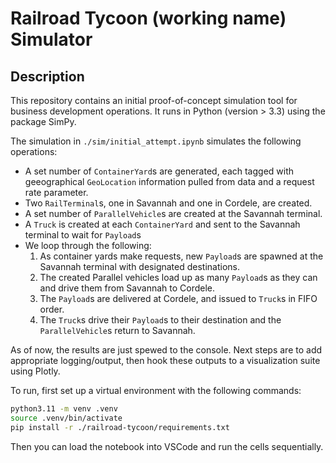 # Railroad Tycoon (working name) Simulator

## Description
This repository contains an initial proof-of-concept simulation tool for business development operations.  It runs in Python (version > 3.3) using the package SimPy.

The simulation in `./sim/initial_attempt.ipynb` simulates the following operations:

* A set number of `ContainerYard`s are generated, each tagged with geeographical `GeoLocation` information pulled from data and a request rate parameter.
* Two `RailTerminal`s, one in Savannah and one in Cordele, are created.
* A set number of `ParallelVehicle`s are created at the Savannah terminal.
* A `Truck` is created at each `ContainerYard` and sent to the Savannah terminal to wait for `Payload`s
* We loop through the following:
    1. As container yards make requests, new `Payload`s are spawned at the Savannah terminal with designated destinations.
    2. The created Parallel vehicles load up as many `Payload`s as they can and drive them from Savannah to Cordele.
    3. The `Payload`s are delivered at Cordele, and issued to `Truck`s in FIFO order.
    4. The `Truck`s drive their `Payload`s to their destination and the `ParallelVehicle`s return to Savannah.

As of now, the results are just spewed to the console.  Next steps are to add appropriate logging/output, then hook these outputs to a visualization suite using Plotly.

To run, first set up a virtual environment with the following commands:

```bash
python3.11 -m venv .venv
source .venv/bin/activate
pip install -r ./railroad-tycoon/requirements.txt
```
Then you can load the notebook into VSCode and run the cells sequentially.